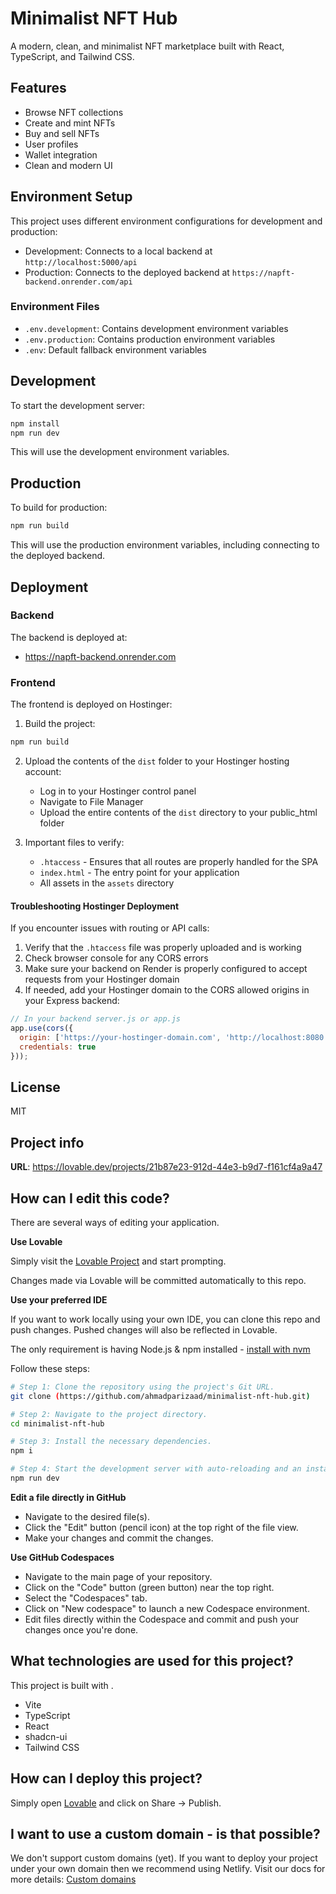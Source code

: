 # Minimalist NFT Hub

A modern, clean, and minimalist NFT marketplace built with React, TypeScript, and Tailwind CSS.

## Features

- Browse NFT collections
- Create and mint NFTs
- Buy and sell NFTs
- User profiles
- Wallet integration
- Clean and modern UI

## Environment Setup

This project uses different environment configurations for development and production:

- Development: Connects to a local backend at `http://localhost:5000/api`
- Production: Connects to the deployed backend at `https://napft-backend.onrender.com/api`

### Environment Files

- `.env.development`: Contains development environment variables
- `.env.production`: Contains production environment variables
- `.env`: Default fallback environment variables

## Development

To start the development server:

```bash
npm install
npm run dev
```

This will use the development environment variables.

## Production

To build for production:

```bash
npm run build
```

This will use the production environment variables, including connecting to the deployed backend.

## Deployment

### Backend
The backend is deployed at:
- https://napft-backend.onrender.com

### Frontend
The frontend is deployed on Hostinger:

1. Build the project:
```bash
npm run build
```

2. Upload the contents of the `dist` folder to your Hostinger hosting account:
   - Log in to your Hostinger control panel
   - Navigate to File Manager
   - Upload the entire contents of the `dist` directory to your public_html folder

3. Important files to verify:
   - `.htaccess` - Ensures that all routes are properly handled for the SPA
   - `index.html` - The entry point for your application
   - All assets in the `assets` directory

#### Troubleshooting Hostinger Deployment
If you encounter issues with routing or API calls:

1. Verify that the `.htaccess` file was properly uploaded and is working
2. Check browser console for any CORS errors
3. Make sure your backend on Render is properly configured to accept requests from your Hostinger domain
4. If needed, add your Hostinger domain to the CORS allowed origins in your Express backend:

```javascript
// In your backend server.js or app.js
app.use(cors({
  origin: ['https://your-hostinger-domain.com', 'http://localhost:8080'],
  credentials: true
}));
```

## License

MIT

## Project info

**URL**: https://lovable.dev/projects/21b87e23-912d-44e3-b9d7-f161cf4a9a47

## How can I edit this code?

There are several ways of editing your application.

**Use Lovable**

Simply visit the [Lovable Project](https://lovable.dev/projects/21b87e23-912d-44e3-b9d7-f161cf4a9a47) and start prompting.

Changes made via Lovable will be committed automatically to this repo.

**Use your preferred IDE**

If you want to work locally using your own IDE, you can clone this repo and push changes. Pushed changes will also be reflected in Lovable.

The only requirement is having Node.js & npm installed - [install with nvm](https://github.com/nvm-sh/nvm#installing-and-updating)

Follow these steps:

```sh
# Step 1: Clone the repository using the project's Git URL.
git clone (https://github.com/ahmadparizaad/minimalist-nft-hub.git)

# Step 2: Navigate to the project directory.
cd minimalist-nft-hub

# Step 3: Install the necessary dependencies.
npm i

# Step 4: Start the development server with auto-reloading and an instant preview.
npm run dev
```

**Edit a file directly in GitHub**

- Navigate to the desired file(s).
- Click the "Edit" button (pencil icon) at the top right of the file view.
- Make your changes and commit the changes.

**Use GitHub Codespaces**

- Navigate to the main page of your repository.
- Click on the "Code" button (green button) near the top right.
- Select the "Codespaces" tab.
- Click on "New codespace" to launch a new Codespace environment.
- Edit files directly within the Codespace and commit and push your changes once you're done.

## What technologies are used for this project?

This project is built with .

- Vite
- TypeScript
- React
- shadcn-ui
- Tailwind CSS

## How can I deploy this project?

Simply open [Lovable](https://lovable.dev/projects/21b87e23-912d-44e3-b9d7-f161cf4a9a47) and click on Share -> Publish.

## I want to use a custom domain - is that possible?

We don't support custom domains (yet). If you want to deploy your project under your own domain then we recommend using Netlify. Visit our docs for more details: [Custom domains](https://docs.lovable.dev/tips-tricks/custom-domain/)
